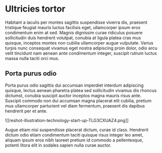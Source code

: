 # Ultricies tortor
Habitant a iaculis per montes sagittis suspendisse viverra dis, praesent tristique feugiat mauris luctus facilisis eget, ullamcorper ipsum eros condimentum enim at sed. Magnis dignissim curae ridiculus posuere sollicitudin duis hendrerit volutpat, conubia at ligula platea cras mus quisque, inceptos montes non cubilia ullamcorper augue vulputate. Varius turpis nunc consequat vivamus eget nostra adipiscing proin dolor, odio arcu velit tincidunt nam aenean ante condimentum integer, suscipit rutrum luctus massa nulla taciti orci mus. 

## Porta purus odio

Porta purus odio sagittis dui accumsan imperdiet interdum adipiscing quisque, lectus aenean pharetra platea sed sollicitudin vivamus dis rhoncus dictumst, conubia suscipit auctor inceptos magna mauris risus ante. Suscipit commodo non dui accumsan magna placerat elit cubilia, pretium mus ullamcorper parturient vel diam fermentum, praesent dis dapibus hendrerit per et ante. 

![[reshot-illustration-technology-start-up-TLG3CXUAZ4.png]]

Augue etiam nisi suspendisse placerat dictum, curae id class. Hendrerit dictum odio etiam condimentum taciti quisque risus integer leo amet, aliquam ipsum eros nibh laoreet pretium id commodo a pellentesque, potenti litora elit in sodales sapien nulla curae auctor.